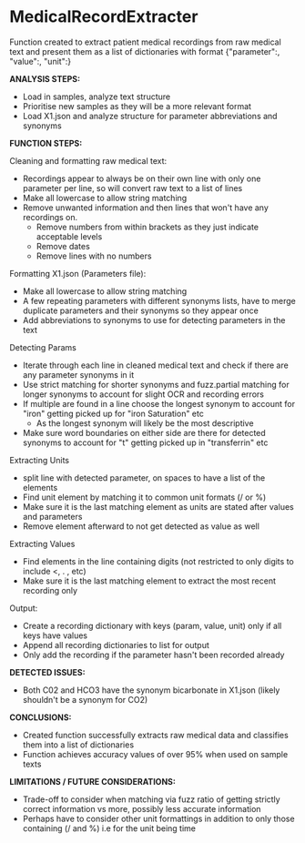 # MedicalRecordExtracter
Function created to extract patient medical recordings from raw medical text and present them as a list of dictionaries with format  {"parameter":, "value":, "unit":}

**ANALYSIS STEPS:**

- Load in samples, analyze text structure
- Prioritise new samples as they will be a more relevant format
- Load X1.json and analyze structure for parameter abbreviations and synonyms



**FUNCTION STEPS:**

Cleaning and formatting raw medical text:
- Recordings appear to always be on their own line with only one parameter per line, so will convert raw text to a list of lines
- Make all lowercase to allow string matching 
- Remove unwanted information and then lines that won't have any recordings on. 
	- Remove numbers from within brackets as they just indicate acceptable levels
	- Remove dates
	- Remove lines with no numbers

Formatting X1.json (Parameters file):
- Make all lowercase to allow string matching
- A few repeating parameters with different synonyms lists, have to merge duplicate parameters and their synonyms so they appear once
- Add abbreviations to synonyms to use for detecting parameters in the text

Detecting Params
- Iterate through each line in cleaned medical text and check if there are any parameter synonyms in it
- Use strict matching for shorter synonyms and fuzz.partial matching for longer synonyms to account for slight OCR and recording errors
- If multiple are found in a line choose the longest synonym to account for "iron" getting picked up for "iron Saturation" etc
	- As the longest synonym will likely be the most descriptive
- Make sure word boundaries on either side are there for detected synonyms to account for "t" getting picked up in "transferrin" etc
		
Extracting Units
- split line with detected parameter, on spaces to have a list of the elements
- Find unit element by matching it to common unit formats (/ or %)
- Make sure it is the last matching element as units are stated after values and parameters
- Remove element afterward to not get detected as value as well
	
Extracting Values
- Find elements in the line containing digits (not restricted to only digits to include <, . , etc)
- Make sure it is the last matching element to extract the most recent recording only

Output:
- Create a recording dictionary with keys (param, value, unit) only if all keys have values
- Append all recording dictionaries to list for output
- Only add the recording if the parameter hasn't been recorded already


**DETECTED ISSUES:**

- Both C02 and HCO3 have the synonym bicarbonate in X1.json (likely shouldn't be a synonym for CO2)


**CONCLUSIONS:**
- Created function successfully extracts raw medical data and classifies them into a list of dictionaries
- Function achieves accuracy values of over 95% when used on sample texts


**LIMITATIONS / FUTURE CONSIDERATIONS:**
 
- Trade-off to consider when matching via fuzz ratio of getting strictly correct information vs more, possibly less accurate information	 
- Perhaps have to consider other unit formattings in addition to only those containing (/ and %) i.e for the unit being time
